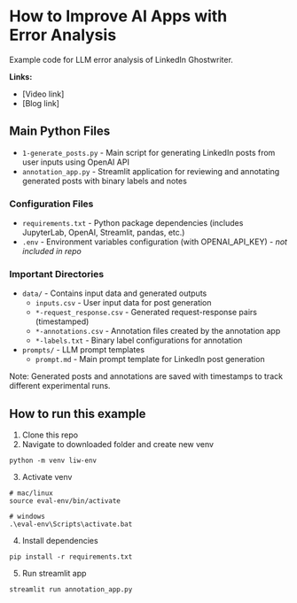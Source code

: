 # How to Improve AI Apps with Error Analysis
Example code for LLM error analysis of LinkedIn Ghostwriter.

**Links:**
- [Video link]
- [Blog link]

## Main Python Files
- `1-generate_posts.py` - Main script for generating LinkedIn posts from user inputs using OpenAI API
- `annotation_app.py` - Streamlit application for reviewing and annotating generated posts with binary labels and notes

### Configuration Files
- `requirements.txt` - Python package dependencies (includes JupyterLab, OpenAI, Streamlit, pandas, etc.)
- `.env` - Environment variables configuration (with OPENAI_API_KEY) - *not included in repo*

### Important Directories
- `data/` - Contains input data and generated outputs
  - `inputs.csv` - User input data for post generation
  - `*-request_response.csv` - Generated request-response pairs (timestamped)
  - `*-annotations.csv` - Annotation files created by the annotation app
  - `*-labels.txt` - Binary label configurations for annotation
- `prompts/` - LLM prompt templates
  - `prompt.md` - Main prompt template for LinkedIn post generation

Note: Generated posts and annotations are saved with timestamps to track different experimental runs.

## How to run this example

1. Clone this repo
2. Navigate to downloaded folder and create new venv
```
python -m venv liw-env
```
3. Activate venv
```
# mac/linux
source eval-env/bin/activate

# windows
.\eval-env\Scripts\activate.bat
```
4. Install dependencies
```
pip install -r requirements.txt
```
5. Run streamlit app
```
streamlit run annotation_app.py
```